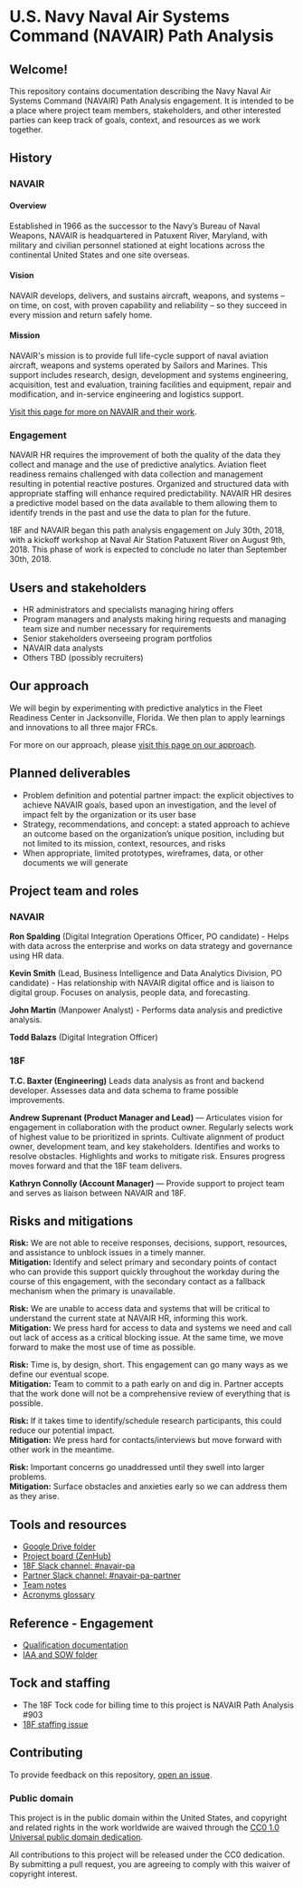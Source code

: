 # U.S. Navy Naval Air Systems Command (NAVAIR) Path Analysis 

## Welcome!
This repository contains documentation describing the Navy Naval Air Systems Command (NAVAIR) Path Analysis engagement. It is intended to be a place where project team members, stakeholders, and other interested parties can keep track of goals, context, and resources as we work together. 

## History

### NAVAIR

#### Overview

Established in 1966 as the successor to the Navy’s Bureau of Naval Weapons, NAVAIR is headquartered in Patuxent River, Maryland, with military and civilian personnel stationed at eight locations across the continental United States and one site overseas.

#### Vision

NAVAIR develops, delivers, and sustains aircraft, weapons, and systems – on time, on cost, with proven capability and reliability – so they succeed in every mission and return safely home.

#### Mission

NAVAIR's mission is to provide full life-cycle support of naval aviation aircraft, weapons and systems operated by Sailors and Marines. This support includes research, design, development and systems engineering, acquisition, test and evaluation, training facilities and equipment, repair and modification, and in-service engineering and logistics support.

[Visit this page for more on NAVAIR and their work](https://github.com/18F/navair-pa/blob/master/NAVAIR.md).

### Engagement

NAVAIR HR requires the improvement of both the quality of the data they collect and manage and the use of predictive analytics. Aviation fleet readiness remains challenged with data collection and management resulting in potential reactive postures.  Organized and structured data with appropriate staffing will enhance required predictability.  NAVAIR HR desires a predictive model based on the data available to them allowing them to identify trends in the past and use the data to plan for the future.

18F and NAVAIR began this path analysis engagement on July 30th, 2018, with a kickoff workshop at Naval Air Station Patuxent River on August 9th, 2018. This phase of work is expected to conclude no later than September 30th, 2018.

## Users and stakeholders

 - HR administrators and specialists managing hiring offers
 - Program managers and analysts making hiring requests and managing team size and number necessary for requirements
 - Senior stakeholders overseeing program portfolios
 - NAVAIR data analysts
 - Others TBD (possibly recruiters)


## Our approach 
We will begin by experimenting with predictive analytics in the Fleet Readiness Center in Jacksonville, Florida. We then plan to apply learnings and innovations to all three major FRCs.

For more on our approach, please [visit this page on our approach](https://github.com/18F/navair-pa/blob/master/approach.md).


## Planned deliverables

 - Problem definition and potential partner impact: the explicit objectives to achieve NAVAIR goals, based upon an investigation, and the level of impact felt by the organization or its user base
 - Strategy, recommendations, and concept: a stated approach to achieve an outcome based on the organization’s unique position, including but not limited to its mission, context, resources, and risks
 - When appropriate, limited prototypes, wireframes, data, or other documents we will generate



## Project team and roles

### NAVAIR

**Ron Spalding** (Digital Integration Operations Officer, PO candidate) - Helps with data across the enterprise and works on data strategy and governance using HR data.


**Kevin Smith** (Lead, Business Intelligence and Data Analytics Division, PO candidate) - Has relationship with NAVAIR digital office and is liaison to digital group. Focuses on analysis, people data, and forecasting.

**John Martin** (Manpower Analyst) - Performs data analysis and predictive analysis.

**Todd Balazs** (Digital Integration Officer)


### 18F

**T.C. Baxter (Engineering)** Leads data analysis as front and backend developer. Assesses data and data schema to frame possible improvements.

**Andrew Suprenant (Product Manager and Lead)** — Articulates vision for engagement in collaboration with the product owner. Regularly selects work of highest value to be prioritized in sprints. Cultivate alignment of product owner, development team, and key stakeholders. Identifies and works to resolve obstacles. Highlights and works to mitigate risk. Ensures progress moves forward and that the 18F team delivers. 

**Kathryn Connolly (Account Manager)** — Provide support to project team and serves as liaison between NAVAIR and 18F. 

## Risks and mitigations

**Risk:** We are not able to receive responses, decisions, support, resources, and assistance to unblock issues in a timely manner.  
**Mitigation:** Identify and select primary and secondary points of contact who can provide this support quickly throughout the workday during the course of this engagement, with the secondary contact as a fallback mechanism when the primary is unavailable.

**Risk:** We are unable to access data and systems that will be critical to understand the current state at NAVAIR HR, informing this work.  
**Mitigation:** We press hard for access to data and systems we need and call out lack of access as a critical blocking issue. At the same time, we move forward to make the most use of time as possible.

**Risk:** Time is, by design, short. This engagement can go many ways as we define our eventual scope.  
**Mitigation:** Team to commit to a path early on and dig in. Partner accepts that the work done will not be a comprehensive review of everything that is possible.

**Risk:** If it takes time to identify/schedule research participants, this could reduce our potential impact.  
**Mitigation:** We press hard for contacts/interviews but move forward with other work in the meantime.

**Risk:** Important concerns go unaddressed until they swell into larger problems.  
**Mitigation:** Surface obstacles and anxieties early so we can address them as they arise.

## Tools and resources

 - [Google Drive folder](https://drive.google.com/drive/u/0/folders/1Zi8TiYQBV21oXyCYRQf2eXoKE0mXHEqQ) 
 - [Project board (ZenHub)](https://github.com/18F/navair-pa#boards?repos=142185500)
 - [18F Slack channel: #navair-pa](https://gsa-tts.slack.com/messages/CBJLRSU5D)
 - [Partner Slack channel: #navair-pa-partner](https://gsa-tts.slack.com/messages/CBVJRR0SV)
 - [Team notes](https://docs.google.com/document/d/1kD6INqY3GVkC2Utkv5aUPA1c4mZDthgUKZBb7q7M3HU/edit)
 - [Acronyms glossary](https://github.com/18F/navair-pa/blob/master/acronyms.md)
 
 ## Reference - Engagement
 
 - [Qualification documentation](https://docs.google.com/document/d/1ZBT-J5e1tbZ9-ZBSqJYIqvu0Uz_dP6E8kp4M4v6n_qU/edit)
 - [IAA and SOW folder](https://drive.google.com/drive/u/0/folders/1QakA3BoVRRNekefraUTOOtTDqexXg4aN)
 


## Tock and staffing

- The 18F Tock code for billing time to this project is NAVAIR Path Analysis #903
- [18F staffing issue](https://github.com/18F/staffing-and-resources/issues/501)



## Contributing

To provide feedback on this repository, [open an issue](https://github.com/GSA/navair-pa/issues/new).

### Public domain

This project is in the public domain within the United States, and copyright and related rights in the work worldwide are waived through the [CC0 1.0 Universal public domain dedication](https://creativecommons.org/publicdomain/zero/1.0/).

All contributions to this project will be released under the CC0 dedication. By submitting a pull request, you are agreeing to comply with this waiver of copyright interest.
